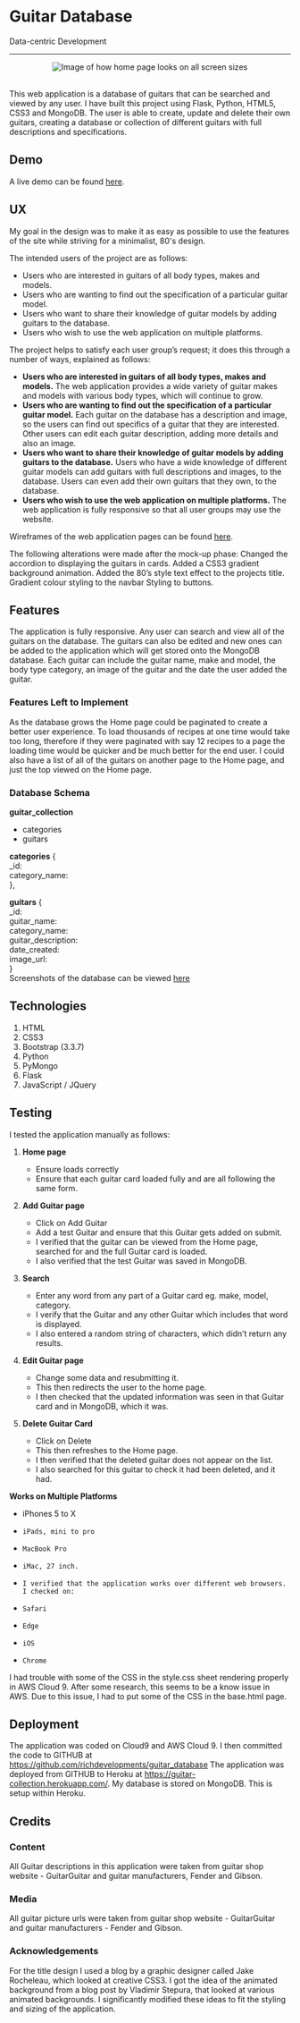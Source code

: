 # Guitar Database
Data-centric Development

----
<div align="center">
    <img src="https://i.imgur.com/7aV1S0J.png" href="https://guitar-collection.herokuapp.com/" target="_blank" rel="noopener" alt="Image of how home page looks on all screen sizes" aria-label="Image of how home page looks on all screen sizes" />
</div>
<br>

This web application is a database of guitars that can be searched and viewed by any user. I have built this project using Flask, Python, HTML5, CSS3 and MongoDB.
The user is able to create, update and delete their own guitars, creating a database or collection of different guitars with full descriptions and specifications.


## Demo
A live demo can be found [here](https://guitar-collection.herokuapp.com/).


## UX
My goal in the design was to make it as easy as possible to use the features of the site while striving for a minimalist, 80's design.

The intended users of the project are as follows:
- Users who are interested in guitars of all body types, makes and models.
- Users who are wanting to find out the specification of a particular guitar model.
- Users who want to share their knowledge of guitar models by adding guitars to the database.
- Users who wish to use the web application on multiple platforms.

The project helps to satisfy each user group’s request; it does this through a number of ways, explained as follows:
- **Users who are interested in guitars of all body types, makes and models.**
The web application provides a wide variety of guitar makes and models with various body types, which will continue to grow.
- **Users who are wanting to find out the specification of a particular guitar model.**
Each guitar on the database has a description and image, so the users can find out specifics of a guitar that they are interested. Other users can edit each guitar description, adding more details and also an image.
- **Users who want to share their knowledge of guitar models by adding guitars to the database.**
Users who have a wide knowledge of different guitar models can add guitars with full descriptions and images, to the database. Users can even add their own guitars that they own, to the database.
- **Users who wish to use the web application on multiple platforms.**
The web application is fully responsive so that all user groups may use the website.

Wireframes of the web application pages can be found [here](https://imgur.com/a/Vudbvck).

The following alterations were made after the mock-up phase:
Changed the accordion to displaying the guitars in cards.
Added a CSS3 gradient background animation.
Added the 80’s style text effect to the projects title.
Gradient colour styling to the navbar
Styling to buttons.


## Features
The application is fully responsive. Any user can search and view all of the guitars on the database. The guitars can also be edited and new ones can be added to the application which will get stored onto the MongoDB database. Each guitar can include the guitar name, make and model, the body type category, an image of the guitar and the date the user added the guitar.

### Features Left to Implement
As the database grows the Home page could be paginated to create a better user experience. To load thousands of recipes at one time would take too long, therefore if they were paginated with say 12 recipes to a page the loading time would be quicker and be much better for the end user.
I could also have a list of all of the guitars on another page to the Home page, and just the top viewed on the Home page.

### Database Schema
**guitar_collection**
- categories
- guitars

**categories** {<br>
 _id:<br>
category_name:<br>
},

**guitars** {<br>
_id:<br>
guitar_name:<br>
category_name:<br>
guitar_description:<br>
date_created:<br>
image_url:<br>
}<br>
Screenshots of the database can be viewed [here](https://imgur.com/a/h1Ssf6e)

## Technologies
1. HTML
2. CSS3
3. Bootstrap (3.3.7)
4. Python
5. PyMongo
6. Flask
7. JavaScript / JQuery


## Testing
I tested the application manually as follows:

1. **Home page**
    * Ensure loads correctly
    * Ensure that each guitar card loaded fully and are all following the same form.

2. **Add Guitar page**
    * Click on Add Guitar
    * Add a test Guitar and ensure that this Guitar gets added on submit.
    * I verified that the guitar can be viewed from the Home page, searched for and the full Guitar card is loaded.
    * I also verified that the test Guitar was saved in MongoDB.

3. **Search**
    * Enter any word from any part of a Guitar card eg. make, model, category.
    * I verify that the Guitar and any other Guitar which includes that word is displayed.
    * I also entered a random string of characters, which didn’t return any results.

4. **Edit Guitar page**
    * Change some data and resubmitting it.
    * This then redirects the user to the home page.
    * I then checked that the updated information was seen in that Guitar card and in MongoDB, which it was.

5. **Delete Guitar Card**
    * Click on Delete
    * This then refreshes to the Home page.
    * I then verified that the deleted guitar does not appear on the list.
    * I also searched for this guitar to check it had been deleted, and it had.


  **Works on Multiple Platforms**
- 	iPhones 5 to X
-     iPads, mini to pro
-     MacBook Pro
-     iMac, 27 inch.
-     I verified that the application works over different web browsers. I checked on:
-     Safari
-     Edge
-     iOS
-     Chrome

I had trouble with some of the CSS in the style.css sheet rendering properly in AWS Cloud 9. After some research, this seems to be a know issue in AWS.
Due to this issue, I had to put some of the CSS in the base.html page.


## Deployment
The application was coded on Cloud9 and AWS Cloud 9. I then committed the code to GITHUB at https://github.com/richdevelopments/guitar_database
The application was deployed from GITHUB to Heroku at https://guitar-collection.herokuapp.com/.
My database is stored on MongoDB. This is setup within Heroku.


## Credits

### Content
All Guitar descriptions in this application were taken from guitar shop website - GuitarGuitar and guitar manufacturers, Fender and Gibson.

### Media
All guitar picture urls were taken from guitar shop website - GuitarGuitar and guitar manufacturers - Fender and Gibson.

### Acknowledgements
For the title design I used a blog by a graphic designer called Jake Rocheleau, which looked at creative CSS3.
I got the idea of the animated background from a blog post by Vladimir Stepura, that looked at various animated backgrounds.
I significantly modified these ideas to fit the styling and sizing of the application.
